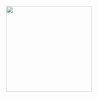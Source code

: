 <img style="width:232px; height:232px;" src="https://m.media-amazon.com/images/I/51QMk4Lt1kL._SL500_.jpg">
<meta name="twitter:image" content="https://m.media-amazon.com/images/I/51QMk4Lt1kL._SL500_.jpg">
